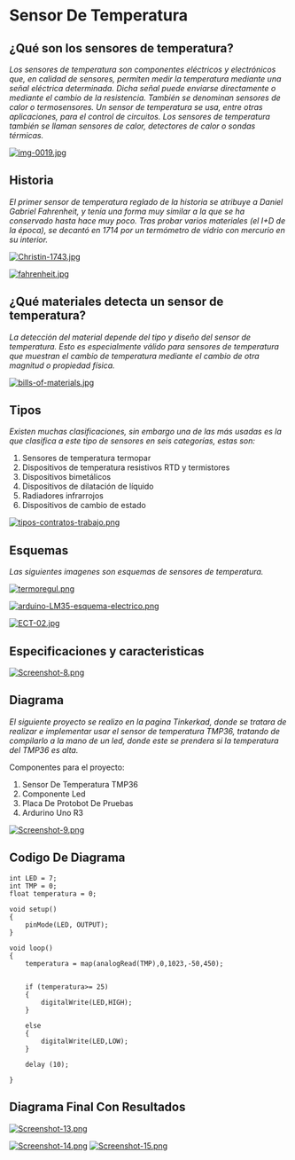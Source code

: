 #  Sensor De Temperatura 

## ¿Qué son los sensores de temperatura?

*Los sensores de temperatura son componentes eléctricos y electrónicos que, en calidad de sensores, permiten medir la temperatura mediante una señal eléctrica determinada. Dicha señal puede enviarse directamente o mediante el cambio de la resistencia. También se denominan sensores de calor o termosensores. Un sensor de temperatura se usa, entre otras aplicaciones, para el control de circuitos. Los sensores de temperatura también se llaman sensores de calor, detectores de calor o sondas térmicas.*

[![img-0019.jpg](https://i.postimg.cc/ZRMhpRqs/img-0019.jpg)](https://postimg.cc/hzTwqKTV)

## Historia

*El primer sensor de temperatura reglado de la historia se atribuye a Daniel Gabriel Fahrenheit, y tenía una forma muy similar a la que se ha conservado hasta hace muy poco. Tras probar varios materiales (el I+D de la época), se decantó en 1714 por un termómetro de vidrio con mercurio en su interior.*

[![Christin-1743.jpg](https://i.postimg.cc/Z5vtzZV6/Christin-1743.jpg)](https://postimg.cc/HrmPQGGL)

[![fahrenheit.jpg](https://i.postimg.cc/5NjD8bcD/fahrenheit.jpg)](https://postimg.cc/hfWCBFt0)

## ¿Qué materiales detecta un sensor de temperatura?

*La detección del material depende del tipo y diseño del sensor de temperatura. Esto es especialmente válido para sensores de temperatura que muestran el cambio de temperatura mediante el cambio de otra magnitud o propiedad física.*

[![bills-of-materials.jpg](https://i.postimg.cc/vm8Bv4QG/bills-of-materials.jpg)](https://postimg.cc/68StW52P)

## Tipos

*Existen muchas clasificaciones, sin embargo una de las más usadas es la que clasifica a este tipo de sensores en seis categorías, estas son:*

1. Sensores de temperatura termopar
2. Dispositivos de temperatura resistivos RTD y termistores
3. Dispositivos bimetálicos
4. Dispositivos de dilatación de líquido
5. Radiadores infrarrojos
6. Dispositivos de cambio de estado

[![tipos-contratos-trabajo.png](https://i.postimg.cc/g2JQqpff/tipos-contratos-trabajo.png)](https://postimg.cc/Cz3cS3MN)

## Esquemas

*Las siguientes imagenes son esquemas de sensores de temperatura.*

[![termoregul.png](https://i.postimg.cc/gchZj6j7/termoregul.png)](https://postimg.cc/Wt23fzMm)

[![arduino-LM35-esquema-electrico.png](https://i.postimg.cc/Cxr1mFdD/arduino-LM35-esquema-electrico.png)](https://postimg.cc/BjD4vfTQ)

[![ECT-02.jpg](https://i.postimg.cc/FK2KXDyH/ECT-02.jpg)](https://postimg.cc/gwHpvytC)

## Especificaciones y caracteristicas

[![Screenshot-8.png](https://i.postimg.cc/WpZ5VzvN/Screenshot-8.png)](https://postimg.cc/K4ZPrZjw)

## Diagrama

*El siguiente proyecto se realizo en la pagina Tinkerkad, donde se tratara de realizar e implementar usar el sensor de temperatura TMP36, tratando de compilarlo a la mano de un led, donde este se prendera si la temperatura del TMP36 es alta.*

Componentes para el proyecto:

1. Sensor De Temperatura TMP36
2. Componente Led
3. Placa De Protobot De Pruebas
4. Ardurino Uno R3

[![Screenshot-9.png](https://i.postimg.cc/3NgXMkzd/Screenshot-9.png)](https://postimg.cc/Wq1Fg1Nv)

## Codigo De Diagrama

```
int LED = 7;
int TMP = 0;
float temperatura = 0;

void setup()
{
 	pinMode(LED, OUTPUT); 
}

void loop()
{
	temperatura = map(analogRead(TMP),0,1023,-50,450);


	if (temperatura>= 25)
	{
  		digitalWrite(LED,HIGH);
	}

	else
	{
  		digitalWrite(LED,LOW);
	}
  
  	delay (10);
	
}		
```


## Diagrama Final Con Resultados

[![Screenshot-13.png](https://i.postimg.cc/26qdGkYX/Screenshot-13.png)](https://postimg.cc/tZjVCHYh)

[![Screenshot-14.png](https://i.postimg.cc/WzGkYtHS/Screenshot-14.png)](https://postimg.cc/rRpsKyct)
[![Screenshot-15.png](https://i.postimg.cc/8zP6wpBB/Screenshot-15.png)](https://postimg.cc/2VMySftV)

